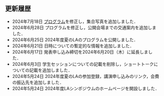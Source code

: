 更新履歴
--------
* <span class="date">2024年7月18日</span> [プログラム](./2024/la2024s_program_v3.pdf)を修正し，集合写真を追加しました．
* <span class="date">2024年6月28日</span> プログラムを修正し，公開会場までの交通案内を追加しました．
* <span class="date">2024年6月25日</span> 2024年度夏のLAのプログラムを公開しました．
* <span class="date">2024年6月21日</span> 日時についての暫定的な情報を追加しました．
* <span class="date">2024年6月17日</span> 発表申し込み締切を2024年6月20日（木）に延長しました．
* <span class="date">2024年6月3日</span> 学生セッションについての記載を削除し，ショートトークについての記載を追加しました．
* <span class="date">2024年5月24日</span> 2024年度夏のLAの参加登録，講演申し込みのリンク，会費の振込先を追加しました．
* <span class="date">2024年5月24日</span> 2024年度LAシンポジウムのホームページを開設しました．

<!--
* <span class="date">2023年12月28日</span> 2023年度冬のLAの[プログラム](./2023/winter_program.html)を公開しました．
* <span class="date">2023年11月17日</span> 2023年度冬のLAの参加登録，講演申し込みを開始しました．
* <span class="date">2023年6月3日</span> 2023年度夏のLAの[プログラム](./2023/summer_program.html)を公開しました．
* <span class="date">2023年5月2日</span> 2023年度夏のLAの参加登録，講演申し込みのリンク，会費の振込先を追加しました．
* <span class="date">2023年5月1日</span> 2023年度LAシンポジウムのホームページを開設しました． 
-->